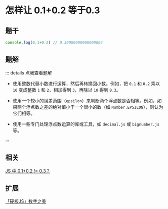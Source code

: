 # 怎样让 0.1+0.2 等于0.3

## 题干

```js
console.log(0.1+0.2) // 0.30000000000000004
```

## 题解

::: details 点我查看题解

- 使用整数代替小数进行运算，然后再转换回小数。例如，把 `0.1` 和 `0.2` 乘以 `10` 变成整数 `1` 和 `2`，相加得到 `3`，再除以 `10` 得到 `0.3`。

- 使用一个较小的误差范围（`epsilon`）来判断两个浮点数是否相等。例如，如果两个浮点数之差的绝对值小于一个很小的数（如 `Number.EPSILON`），则认为它们相等。

- 使用一些专门处理浮点数运算的库或工具，如 `decimal.js` 或 `bignumber.js` 等。


:::


## 相关

[JS 中 0.1+0.2 != 0.3？](./020060_0.1_0.2_sum.md)


## 扩展

[「硬核JS」数字之美](https://juejin.cn/post/6897949585558208525)
